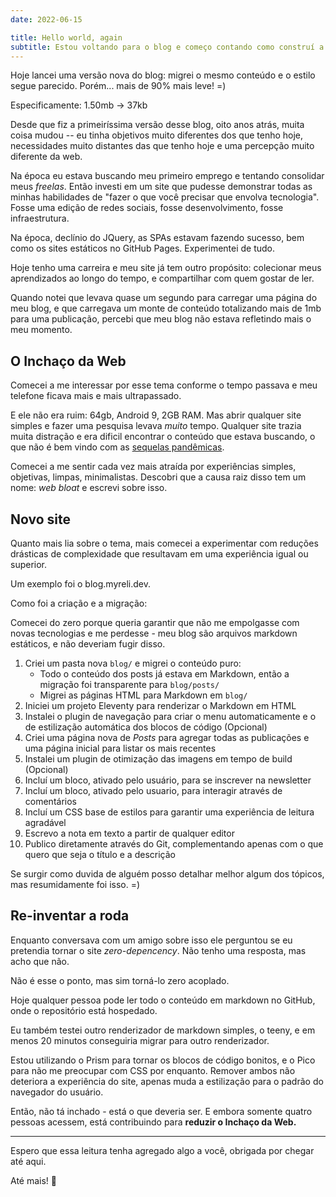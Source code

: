 ```yaml
---
date: 2022-06-15

title: Hello world, again
subtitle: Estou voltando para o blog e começo contando como construí a nova versão, 97% mais leve, mais rápida e simples de manter.
---
```


Hoje lancei uma versão nova do blog: migrei o mesmo conteúdo e o estilo segue parecido. Porém... mais de 90% mais leve! =)

Especificamente: 1.50mb → 37kb

Desde que fiz a primeiríssima versão desse blog, oito anos atrás, muita coisa mudou -- eu tinha objetivos muito diferentes dos que tenho hoje, necessidades muito distantes das que tenho hoje e uma percepção muito diferente da web.

Na época eu estava buscando meu primeiro emprego e tentando consolidar meus _freelas_. Então investi em um site que pudesse demonstrar todas as minhas habilidades de "fazer o que você precisar que envolva tecnologia". Fosse uma edição de redes sociais, fosse desenvolvimento, fosse infraestrutura.

Na época, declínio do JQuery, as SPAs estavam fazendo sucesso, bem como os sites estáticos no GitHub Pages. Experimentei de tudo.

Hoje tenho uma carreira e meu site já tem outro propósito: colecionar meus aprendizados ao longo do tempo, e compartilhar com quem gostar de ler.

Quando notei que levava quase um segundo para carregar uma página do meu blog, e que carregava um monte de conteúdo totalizando mais de 1mb para uma publicação, percebi que meu blog não estava refletindo mais o meu momento.

## O Inchaço da Web

Comecei a me interessar por esse tema conforme o tempo passava e meu telefone ficava mais e mais ultrapassado.

E ele não era ruim: 64gb, Android 9, 2GB RAM. Mas abrir qualquer site simples e fazer uma pesquisa levava _muito_ tempo. Qualquer site trazia muita distração e era dificil encontrar o conteúdo que estava buscando, o que não é bem vindo com as [sequelas pandêmicas](https://canaltech.com.br/comportamento/voce-esta-se-sentindo-meio-meh-na-pandemia-isso-tem-um-nome-183056/).

Comecei a me sentir cada vez mais atraída por experiências simples, objetivas, limpas, minimalistas. Descobri que a causa raiz disso tem um nome: _web bloat_ e escrevi sobre isso.

## Novo site

Quanto mais lia sobre o tema, mais comecei a experimentar com reduções drásticas de complexidade que resultavam em uma experiência igual ou superior.

Um exemplo foi o blog.myreli.dev.

Como foi a criação e a migração:

Comecei do zero porque queria garantir que não me empolgasse com novas tecnologias e me perdesse - meu blog são arquivos markdown estáticos, e não deveriam fugir disso.

1. Criei um pasta nova `blog/` e migrei o conteúdo puro:
   - Todo o conteúdo dos posts já estava em Markdown, então a migração foi transparente para `blog/posts/`
   - Migrei as páginas HTML para Markdown em `blog/`
2. Iniciei um projeto Eleventy para renderizar o Markdown em HTML
3. Instalei o plugin de navegação para criar o menu automaticamente e o de estilização automática dos blocos de código (Opcional)
4. Criei uma página nova de _Posts_ para agregar todas as publicações e uma página inicial para listar os mais recentes
5. Instalei um plugin de otimização das imagens em tempo de build (Opcional)
6. Incluí um bloco, ativado pelo usuário, para se inscrever na newsletter
7. Incluí um bloco, ativado pelo usuario, para interagir através de comentários
8. Incluí um CSS base de estilos para garantir uma experiência de leitura agradável
9. Escrevo a nota em texto a partir de qualquer editor
10. Publico diretamente através do Git, complementando apenas com o que quero que seja o título e a descrição

Se surgir como duvida de alguém posso detalhar melhor algum dos tópicos, mas resumidamente foi isso. =)

## Re-inventar a roda

Enquanto conversava com um amigo sobre isso ele perguntou se eu pretendia tornar o site _zero-depencency_. Não tenho uma resposta, mas acho que não.

Não é esse o ponto, mas sim torná-lo zero acoplado.

Hoje qualquer pessoa pode ler todo o conteúdo em markdown no GitHub, onde o repositório está hospedado.

Eu também testei outro renderizador de markdown simples, o teeny, e em menos 20 minutos conseguiria migrar para outro renderizador.

Estou utilizando o Prism para tornar os blocos de código bonitos, e o Pico para não me preocupar com CSS por enquanto. Remover ambos não deteriora a experiência do site, apenas muda a estilização para o padrão do navegador do usuário.

Então, não tá inchado - está o que deveria ser. E embora somente quatro pessoas acessem, está contribuindo para **reduzir o Inchaço da Web.**

---

Espero que essa leitura tenha agregado algo a você, obrigada por chegar até aqui.

Até mais! 🫰
